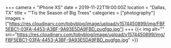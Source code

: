 +++
camera = "iPhone XS"
date = 2019-11-22T19:00:00Z
location = "Dallas, TX"
title = "‘Tis the Season of Big Trees"
categories = ["photography"]
images = ["https://res.cloudinary.com/tobyblog/image/upload/v1574450899/img/FBF5EBC1-03FA-4453-A3BF-9A93E5DA9FBD_pugfgp.jpg"]
+++
{{< img alt="" src="https://res.cloudinary.com/tobyblog/image/upload/v1574450899/img/FBF5EBC1-03FA-4453-A3BF-9A93E5DA9FBD_pugfgp.jpg" >}}
<!--more-->
